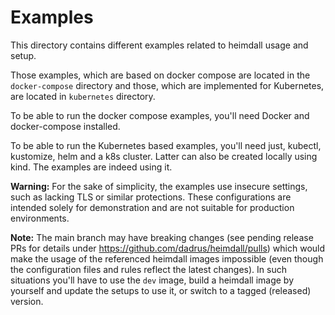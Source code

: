 # Examples

This directory contains different examples related to heimdall usage and setup.

Those examples, which are based on docker compose are located in the `docker-compose` directory and those, which are implemented for Kubernetes, are located in `kubernetes` directory.

To be able to run the docker compose examples, you'll need Docker and docker-compose installed.

To be able to run the Kubernetes based examples, you'll need just, kubectl, kustomize, helm and a k8s cluster. Latter can also be created locally using kind. The examples are indeed using it.

**Warning:** For the sake of simplicity, the examples use insecure settings, such as lacking TLS or similar protections. These configurations are intended solely for demonstration and are not suitable for production environments.

**Note:** The main branch may have breaking changes (see pending release PRs for details under https://github.com/dadrus/heimdall/pulls) which would make the usage of the referenced heimdall images impossible (even though the configuration files and rules reflect the latest changes). In such situations you'll have to use the `dev` image, build a heimdall image by yourself and update the setups to use it, or switch to a tagged (released) version.
